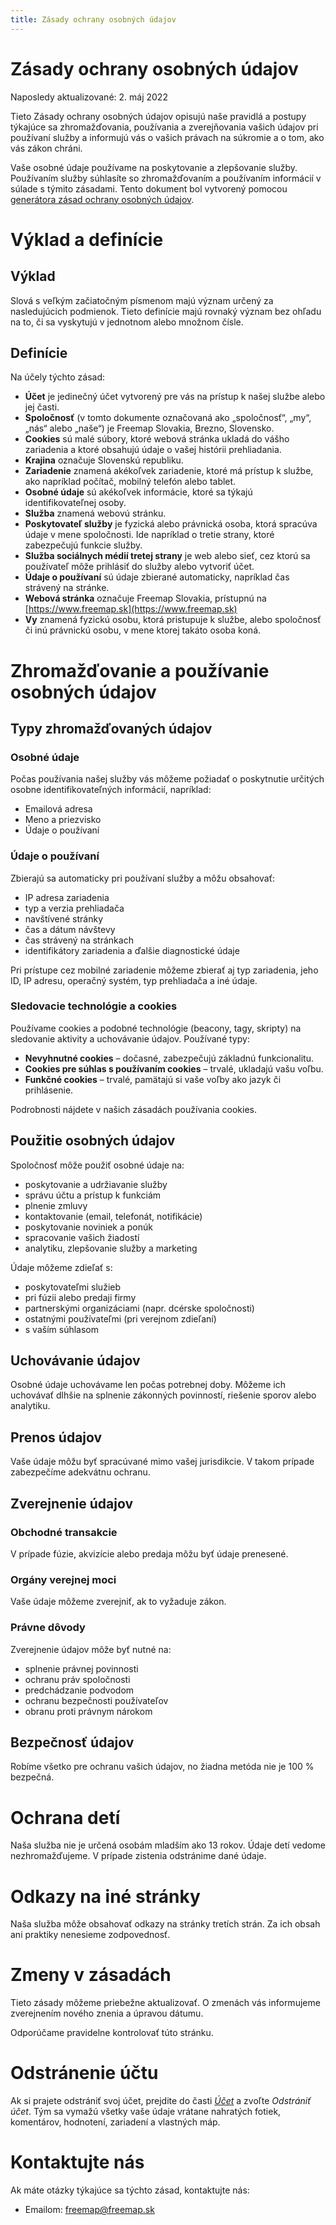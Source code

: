 ```yaml
---
title: Zásady ochrany osobných údajov
---
```


# Zásady ochrany osobných údajov

Naposledy aktualizované: 2. máj 2022

Tieto Zásady ochrany osobných údajov opisujú naše pravidlá a postupy týkajúce sa zhromažďovania, používania a zverejňovania vašich údajov pri používaní služby a informujú vás o vašich právach na súkromie a o tom, ako vás zákon chráni.

Vaše osobné údaje používame na poskytovanie a zlepšovanie služby. Používaním služby súhlasíte so zhromažďovaním a používaním informácií v súlade s týmito zásadami. Tento dokument bol vytvorený pomocou [generátora zásad ochrany osobných údajov](https://www.privacypolicies.com/privacy-policy-generator/).

# Výklad a definície

## Výklad

Slová s veľkým začiatočným písmenom majú význam určený za nasledujúcich podmienok. Tieto definície majú rovnaký význam bez ohľadu na to, či sa vyskytujú v jednotnom alebo množnom čísle.

## Definície

Na účely týchto zásad:

- **Účet** je jedinečný účet vytvorený pre vás na prístup k našej službe alebo jej časti.
- **Spoločnosť** (v tomto dokumente označovaná ako „spoločnosť“, „my“, „nás“ alebo „naše“) je Freemap Slovakia, Brezno, Slovensko.
- **Cookies** sú malé súbory, ktoré webová stránka ukladá do vášho zariadenia a ktoré obsahujú údaje o vašej histórii prehliadania.
- **Krajina** označuje Slovenskú republiku.
- **Zariadenie** znamená akékoľvek zariadenie, ktoré má prístup k službe, ako napríklad počítač, mobilný telefón alebo tablet.
- **Osobné údaje** sú akékoľvek informácie, ktoré sa týkajú identifikovateľnej osoby.
- **Služba** znamená webovú stránku.
- **Poskytovateľ služby** je fyzická alebo právnická osoba, ktorá spracúva údaje v mene spoločnosti. Ide napríklad o tretie strany, ktoré zabezpečujú funkcie služby.
- **Služba sociálnych médií tretej strany** je web alebo sieť, cez ktorú sa používateľ môže prihlásiť do služby alebo vytvoriť účet.
- **Údaje o používaní** sú údaje zbierané automaticky, napríklad čas strávený na stránke.
- **Webová stránka** označuje Freemap Slovakia, prístupnú na [https://www.freemap.sk](https://www.freemap.sk)
- **Vy** znamená fyzickú osobu, ktorá pristupuje k službe, alebo spoločnosť či inú právnickú osobu, v mene ktorej takáto osoba koná.

# Zhromažďovanie a používanie osobných údajov

## Typy zhromažďovaných údajov

### Osobné údaje

Počas používania našej služby vás môžeme požiadať o poskytnutie určitých osobne identifikovateľných informácií, napríklad:

- Emailová adresa
- Meno a priezvisko
- Údaje o používaní

### Údaje o používaní

Zbierajú sa automaticky pri používaní služby a môžu obsahovať:

- IP adresa zariadenia
- typ a verzia prehliadača
- navštívené stránky
- čas a dátum návštevy
- čas strávený na stránkach
- identifikátory zariadenia a ďalšie diagnostické údaje

Pri prístupe cez mobilné zariadenie môžeme zbierať aj typ zariadenia, jeho ID, IP adresu, operačný systém, typ prehliadača a iné údaje.

### Sledovacie technológie a cookies

Používame cookies a podobné technológie (beacony, tagy, skripty) na sledovanie aktivity a uchovávanie údajov. Používané typy:

- **Nevyhnutné cookies** – dočasné, zabezpečujú základnú funkcionalitu.
- **Cookies pre súhlas s používaním cookies** – trvalé, ukladajú vašu voľbu.
- **Funkčné cookies** – trvalé, pamätajú si vaše voľby ako jazyk či prihlásenie.

Podrobnosti nájdete v našich zásadách používania cookies.

## Použitie osobných údajov

Spoločnosť môže použiť osobné údaje na:

- poskytovanie a udržiavanie služby
- správu účtu a prístup k funkciám
- plnenie zmluvy
- kontaktovanie (email, telefonát, notifikácie)
- poskytovanie noviniek a ponúk
- spracovanie vašich žiadostí
- analytiku, zlepšovanie služby a marketing

Údaje môžeme zdieľať s:

- poskytovateľmi služieb
- pri fúzii alebo predaji firmy
- partnerskými organizáciami (napr. dcérske spoločnosti)
- ostatnými používateľmi (pri verejnom zdieľaní)
- s vaším súhlasom

## Uchovávanie údajov

Osobné údaje uchovávame len počas potrebnej doby. Môžeme ich uchovávať dlhšie na splnenie zákonných povinností, riešenie sporov alebo analytiku.

## Prenos údajov

Vaše údaje môžu byť spracúvané mimo vašej jurisdikcie. V takom prípade zabezpečíme adekvátnu ochranu.

## Zverejnenie údajov

### Obchodné transakcie

V prípade fúzie, akvizície alebo predaja môžu byť údaje prenesené.

### Orgány verejnej moci

Vaše údaje môžeme zverejniť, ak to vyžaduje zákon.

### Právne dôvody

Zverejnenie údajov môže byť nutné na:

- splnenie právnej povinnosti
- ochranu práv spoločnosti
- predchádzanie podvodom
- ochranu bezpečnosti používateľov
- obranu proti právnym nárokom

## Bezpečnosť údajov

Robíme všetko pre ochranu vašich údajov, no žiadna metóda nie je 100 % bezpečná.

# Ochrana detí

Naša služba nie je určená osobám mladším ako 13 rokov. Údaje detí vedome nezhromažďujeme. V prípade zistenia odstránime dané údaje.

# Odkazy na iné stránky

Naša služba môže obsahovať odkazy na stránky tretích strán. Za ich obsah ani praktiky nenesieme zodpovednosť.

# Zmeny v zásadách

Tieto zásady môžeme priebežne aktualizovať. O zmenách vás informujeme zverejnením nového znenia a úpravou dátumu.

Odporúčame pravidelne kontrolovať túto stránku.

# Odstránenie účtu

Ak si prajete odstrániť svoj účet, prejdite do časti _[Účet](#show=account)_ a zvoľte _Odstrániť účet_. Tým sa vymažú všetky vaše údaje vrátane nahratých fotiek, komentárov, hodnotení, zariadení a vlastných máp.

# Kontaktujte nás

Ak máte otázky týkajúce sa týchto zásad, kontaktujte nás:

- Emailom: [freemap@freemap.sk](mailto:freemap@freemap.sk)
